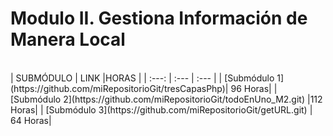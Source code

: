 # Modulo II. Gestiona Información de Manera Local
</br>
| SUBMÓDULO | LINK    |HORAS |
| :---: | :--- | :--- |
| [Submódulo 1](https://github.com/miRepositorioGit/tresCapasPhp)| 96 Horas|
| [Submódulo 2](https://github.com/miRepositorioGit/todoEnUno_M2.git) |112 Horas|
| [Submódulo 3](https://github.com/miRepositorioGit/getURL.git) | 64 Horas|
</br>
